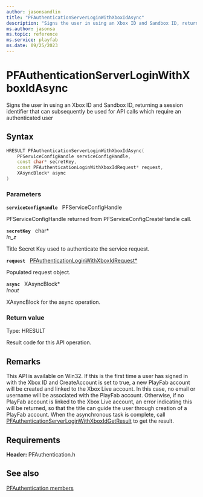 ```yaml
---
author: jasonsandlin
title: "PFAuthenticationServerLoginWithXboxIdAsync"
description: "Signs the user in using an Xbox ID and Sandbox ID, returning a session identifier that can subsequently be used for API calls which require an authenticated user"
ms.author: jasonsa
ms.topic: reference
ms.service: playfab
ms.date: 09/25/2023
---
```


# PFAuthenticationServerLoginWithXboxIdAsync  

Signs the user in using an Xbox ID and Sandbox ID, returning a session identifier that can subsequently be used for API calls which require an authenticated user  

## Syntax  
  
```cpp
HRESULT PFAuthenticationServerLoginWithXboxIdAsync(  
    PFServiceConfigHandle serviceConfigHandle,  
    const char* secretKey,  
    const PFAuthenticationLoginWithXboxIdRequest* request,  
    XAsyncBlock* async  
)  
```  
  
### Parameters  
  
**`serviceConfigHandle`** &nbsp; PFServiceConfigHandle  
  
PFServiceConfigHandle returned from PFServiceConfigCreateHandle call.  
  
**`secretKey`** &nbsp; char*  
*_In_z_*  
  
Title Secret Key used to authenticate the service request.  
  
**`request`** &nbsp; [PFAuthenticationLoginWithXboxIdRequest*](../../pfauthenticationtypes/structs/pfauthenticationloginwithxboxidrequest.md)  
  
Populated request object.  
  
**`async`** &nbsp; XAsyncBlock*  
*_Inout_*  
  
XAsyncBlock for the async operation.  
  
  
### Return value
Type: HRESULT
  
Result code for this API operation.
  
## Remarks  
  
This API is available on Win32. If this is the first time a user has signed in with the Xbox ID and CreateAccount is set to true, a new PlayFab account will be created and linked to the Xbox Live account. In this case, no email or username will be associated with the PlayFab account. Otherwise, if no PlayFab account is linked to the Xbox Live account, an error indicating this will be returned, so that the title can guide the user through creation of a PlayFab account. When the asynchronous task is complete, call [PFAuthenticationServerLoginWithXboxIdGetResult](pfauthenticationserverloginwithxboxidgetresult.md) to get the result.
  
## Requirements  
  
**Header:** PFAuthentication.h
  
## See also  
[PFAuthentication members](../pfauthentication_members.md)  

  
  
